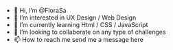 - 👋 Hi, I’m @FloraSa
- 👀 I’m interested in UX Design / Web Design
- 🌱 I’m currently learning Html / CSS / JavaScript
- 💞️ I’m looking to collaborate on any type of challenges
- 📫 How to reach me send me a message here

<!---
FloraSa/FloraSa is a ✨ special ✨ repository because its `README.md` (this file) appears on your GitHub profile.
You can click the Preview link to take a look at your changes.
--->
